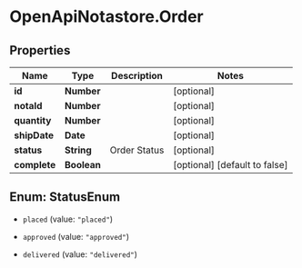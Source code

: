 # OpenApiNotastore.Order

## Properties

Name | Type | Description | Notes
------------ | ------------- | ------------- | -------------
**id** | **Number** |  | [optional] 
**notaId** | **Number** |  | [optional] 
**quantity** | **Number** |  | [optional] 
**shipDate** | **Date** |  | [optional] 
**status** | **String** | Order Status | [optional] 
**complete** | **Boolean** |  | [optional] [default to false]



## Enum: StatusEnum


* `placed` (value: `"placed"`)

* `approved` (value: `"approved"`)

* `delivered` (value: `"delivered"`)




